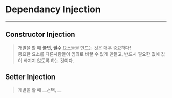 # Dependancy Injection
---
## Constructor Injection
> 개발을 할 때 __불변, 필수__ 요소들을 만드는 것은 매우 중요하다!  
> 중요한 요소를 다른사람들이 임의로 바꿀 수 없게 만들고, 반드시 필요한 값에 값이 빠지지 않도록 하는 것이다.    

## Setter Injection
> 개발을 할 때 __선택, __
